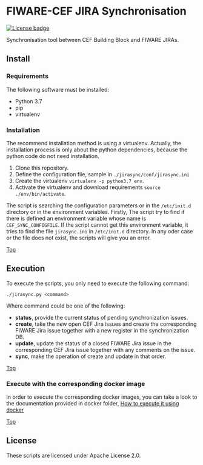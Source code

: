 # FIWARE-CEF JIRA Synchronisation

[![License badge](https://img.shields.io/badge/license-Apache_2.0-blue.svg)](https://opensource.org/licenses/Apache-2.0)

Synchronisation tool between CEF Building Block and FIWARE JIRAs.

## Install

### Requirements

The following software must be installed:

- Python 3.7
- pip
- virtualenv


### Installation

The recommend installation method is using a virtualenv. Actually, the installation 
process is only about the python dependencies, because the python code do not need 
installation.

1. Clone this repository.
2. Define the configuration file, sample in ``./jirasync/conf/jirasync.ini``
3. Create the virtualenv ``virtualenv -p python3.7 env``.
4. Activate the virtualenv and download requirements ``source ./env/bin/activate``.

The script is searching the configuration parameters or in the ``/etc/init.d``
directory or in the environment variables. Firstly, The script try to find if there 
is defined an environment variable whose name is ``CEF_SYNC_CONFIGFILE``. 
If the script cannot get this environment variable, it tries to find the file 
``jirasync.ini`` in ``/etc/init.d`` directory. In any oder case or the file does 
not exist, the scripts will give you an error.

[Top](#fiware-cef-jira-synchronisation)


## Execution

To execute the scripts, you only need to execute the following command:

```console
./jirasync.py <command>
```

Where command could be one of the following:
- **status**, provide the current status of pending synchronization issues.
- **create**, take the new open CEF Jira issues and create the corresponding FIWARE Jira issue together with a new register
in the synchronization DB.
- **update**, update the status of a closed FIWARE Jira issue in the corresponding CEF Jira issue together with any comments
on the issue.
- **sync**, make the operation of create and update in that order.

[Top](#fiware-cef-jira-synchronisation)


### Execute with the corresponding docker image

In order to execute the corresponding docker images, you can take a look to the documentation provided in
docker folder, [How to execute it using docker](docker/README.md)

[Top](#fiware-cef-jira-synchronisation)


## License

These scripts are licensed under Apache License 2.0.
